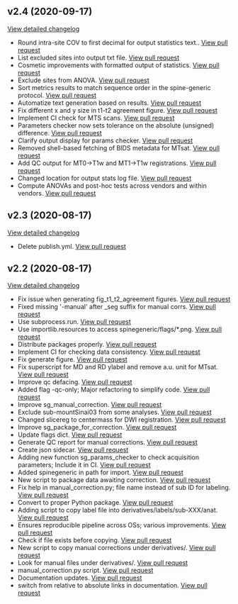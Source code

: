 ## v2.4 (2020-09-17)
[View detailed changelog](https://github.com/spine-generic/spine-generic/compare/v2.3...v2.4)

 - Round intra-site COV to first decimal for output statistics text..  [View pull request](https://github.com/spine-generic/spine-generic/pull/221)
 - List excluded sites into output txt file.  [View pull request](https://github.com/spine-generic/spine-generic/pull/217)
 - Cosmetic improvements with formatted output of statistics.  [View pull request](https://github.com/spine-generic/spine-generic/pull/215)
 - Exclude sites from ANOVA.  [View pull request](https://github.com/spine-generic/spine-generic/pull/213)
 - Sort metrics results to match sequence order in the spine-generic protocol.  [View pull request](https://github.com/spine-generic/spine-generic/pull/212)
 - Automatize text generation based on results.  [View pull request](https://github.com/spine-generic/spine-generic/pull/207)
 - Fix different x and y size in t1-t2 agreement figure.  [View pull request](https://github.com/spine-generic/spine-generic/pull/201)
 - Implement CI check for MTS scans.  [View pull request](https://github.com/spine-generic/spine-generic/pull/198)
 - Parameters checker now sets tolerance on the absolute (unsigned) difference.  [View pull request](https://github.com/spine-generic/spine-generic/pull/195)
 - Clarify output display for params checker.  [View pull request](https://github.com/spine-generic/spine-generic/pull/194)
 - Removed shell-based fetching of BIDS metadata for MTsat.  [View pull request](https://github.com/spine-generic/spine-generic/pull/192)
 - Add QC output for MT0->T1w and MT1->T1w registrations.  [View pull request](https://github.com/spine-generic/spine-generic/pull/188)
 - Changed location for output stats log file.  [View pull request](https://github.com/spine-generic/spine-generic/pull/186)
 - Compute ANOVAs and post-hoc tests across vendors and within vendors.  [View pull request](https://github.com/spine-generic/spine-generic/pull/185)


## v2.3 (2020-08-17)
[View detailed changelog](https://github.com/spine-generic/spine-generic/compare/v2.2...v2.3)

 - Delete publish.yml.  [View pull request](https://github.com/spine-generic/spine-generic/pull/175)


## v2.2 (2020-08-17)
[View detailed changelog](https://github.com/spine-generic/spine-generic/compare/v2.1.1...v2.2)

 - Fix issue when generating fig_t1_t2_agreement figures.  [View pull request](https://github.com/spine-generic/spine-generic/pull/161)
 - Fixed missing '-manual' after _seg suffix for manual corrs.  [View pull request](https://github.com/spine-generic/spine-generic/pull/133)
 - Use subprocess.run.  [View pull request](https://github.com/spine-generic/spine-generic/pull/174)
 - Use importlib.resources to access spinegeneric/flags/*.png.  [View pull request](https://github.com/spine-generic/spine-generic/pull/173)
 - Distribute packages properly.  [View pull request](https://github.com/spine-generic/spine-generic/pull/172)
 - Implement CI for checking data consistency.  [View pull request](https://github.com/spine-generic/spine-generic/pull/171)
 - Fix generate figure.  [View pull request](https://github.com/spine-generic/spine-generic/pull/167)
 - Fix superscript for MD and RD ylabel and remove a.u. unit for MTsat.  [View pull request](https://github.com/spine-generic/spine-generic/pull/164)
 - Improve qc defacing.  [View pull request](https://github.com/spine-generic/spine-generic/pull/162)
 - Added flag -qc-only; Major refactoring to simplify code.  [View pull request](https://github.com/spine-generic/spine-generic/pull/160)
 - Improve sg_manual_correction.  [View pull request](https://github.com/spine-generic/spine-generic/pull/158)
 - Exclude sub-mountSinai03 from some analyses.  [View pull request](https://github.com/spine-generic/spine-generic/pull/156)
 - Changed slicereg to centermass for DWI registration.  [View pull request](https://github.com/spine-generic/spine-generic/pull/154)
 - Improve sg_package_for_correction.  [View pull request](https://github.com/spine-generic/spine-generic/pull/149)
 - Update flags dict.  [View pull request](https://github.com/spine-generic/spine-generic/pull/147)
 - Generate QC report for manual corrections.  [View pull request](https://github.com/spine-generic/spine-generic/pull/146)
 - Create json sidecar.  [View pull request](https://github.com/spine-generic/spine-generic/pull/144)
 - Adding new function sg_params_checker to check acquisition parameters; Include it in CI.  [View pull request](https://github.com/spine-generic/spine-generic/pull/134)
 - Added spinegeneric in path for import.  [View pull request](https://github.com/spine-generic/spine-generic/pull/132)
 - New script to package data awaiting correction.  [View pull request](https://github.com/spine-generic/spine-generic/pull/129)
 - Fix help in manual_correction.py; file name instead of sub ID for labeling.  [View pull request](https://github.com/spine-generic/spine-generic/pull/127)
 - Convert to proper Python package.  [View pull request](https://github.com/spine-generic/spine-generic/pull/121)
 - Adding script to copy label file into derivatives/labels/sub-XXX/anat.  [View pull request](https://github.com/spine-generic/spine-generic/pull/118)
 - Ensures reproducible pipeline across OSs; various improvements.  [View pull request](https://github.com/spine-generic/spine-generic/pull/115)
 - Check if file exists before copying.  [View pull request](https://github.com/spine-generic/spine-generic/pull/109)
 - New script to copy manual corrections under derivatives/.  [View pull request](https://github.com/spine-generic/spine-generic/pull/106)
 - Look for manual files under derivatives/.  [View pull request](https://github.com/spine-generic/spine-generic/pull/104)
 - manual_correction.py script.  [View pull request](https://github.com/spine-generic/spine-generic/pull/103)
 - Documentation updates.  [View pull request](https://github.com/spine-generic/spine-generic/pull/122)
 - switch from relative to absolute links in documentation.  [View pull request](https://github.com/spine-generic/spine-generic/pull/102)
